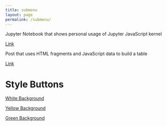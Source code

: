 ```yaml
---
title: submenu
layout: page
permalink: /submenu/
---
```


Jupyter Notebook that shows personal usage of Jupyter JavaScript kernel

[Link](https://amitha-sanka.github.io/repository_1/2022/09/25/javascriptcheatsheet.html)

Post that uses HTML fragments and JavaScript data to build a table

[Link](https://amitha-sanka.github.io/repository_1/2022/09/25/javascripttutorial.html)


# Style Buttons

[White Background](https://cdn.discordapp.com/attachments/1010052426490982461/1101398553596788816/Screen_Shot_2023-04-27_at_11.44.26_PM.png)

[Yellow Background](https://cdn.discordapp.com/attachments/1010052426490982461/1101398553596788816/Screen_Shot_2023-04-27_at_11.44.26_PM.png)

[Green Background](https://cdn.discordapp.com/attachments/1010052426490982461/1101398553596788816/Screen_Shot_2023-04-27_at_11.44.26_PM.png)
